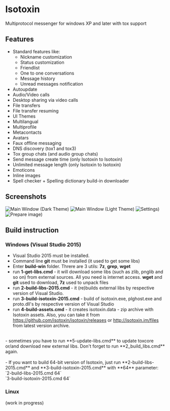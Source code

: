 # Isotoxin
Multiprotocol messenger for windows XP and later with tox support

## Features
  * Standard features like:
    * Nickname customization
    * Status customization
    * Friendlist
    * One to one conversations
    * Message history
    * Unread messages notification
  * Autoupdate
  * Audio/Video calls
  * Desktop sharing via video calls
  * File transfers
  * File transfer resuming
  * UI Themes
  * Multilangual
  * Multiprofile
  * Metacontacts
  * Avatars
  * Faux offline messaging
  * DNS discovery (tox1 and tox3) 
  * Tox group chats (and audio group chats)
  * Send message create time (only Isotoxin to Isotoxin)
  * Unlimited message length (only Isotoxin to Isotoxin)
  * Emoticons
  * Inline images
  * Spell checker + Spelling dictionary build-in downloader

## Screenshots

![Main Window (Dark Theme)](http://isotoxin.im/screens/screenshot8.png)
![Main Window (Light Theme)](http://isotoxin.im/screens/screenshot5.png)
![Settings)](http://isotoxin.im/screens/screenshot7.png)
![Prepare image)](http://isotoxin.im/screens/screenshot6.jpg)

## Build instruction

### Windows (Visual Studio 2015)
- Visual Studio 2015 must be installed.<br>
- Command line **git** must be installed (it used to get some libs)<br>
- Enter **build-win** folder. Threre are 3 utils: **7z**, **grep**, **wget**<br>
- run **1-get-libs.cmd** - it will download some libs (such as zlib, pnglib and so on) from external sources. All you need is internet access. **wget** and **git** used to download, **7z** used to unpack files<br>
- run **2-build-libs-2015.cmd** - it (re)builds external libs by respective version of Visual Studio.<br>
- run **3-build-isotoxin-2015.cmd** - build of isotoxin.exe, plghost.exe and proto.dll's by respective version of Visual Studio<br>
- run **4-build-assets.cmd** - it creates isotoxin.data - zip archive with Isotoxin assets. Also, you can take it from https://github.com/isotoxin/isotoxin/releases or http://isotoxin.im/files from latest version archive.<br>
<br>
- sometimes you have to run **5-update-libs.cmd** to update toxcore or/and download new external libs. Don't forget to run **2_build_libs.cmd** again.<br>
<br>
- If you want to build 64-bit version of Isotoxin, just run **2-build-libs-2015.cmd** and **3-build-isotoxin-2015.cmd** with **64** parameter:<br>
`2-build-libs-2015.cmd 64`<br>
`3-build-isotoxin-2015.cmd 64`

### Linux
(work in progress)

